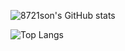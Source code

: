 ![8721son's GitHub stats](https://github-readme-stats.vercel.app/api?username=8721son&count_private=true&show_icons=true&theme=github_dark)

![Top Langs](https://github-readme-stats.vercel.app/api/top-langs/?username=8721son&langs_count=7&theme=github_dark&exclude_repo=Jsp-Model2-MySQL-blog,Spring-MyBatis-MySQL-traveler,mybatis-crud,spring-security-websocket-v2&layout=compact)

<!--
**8721son/8721son** is a ✨ _special_ ✨ repository because its `README.md` (this file) appears on your GitHub profile.

Here are some ideas to get you started:

- 🔭 I’m currently working on ...
- 🌱 I’m currently learning ...
- 👯 I’m looking to collaborate on ...
- 🤔 I’m looking for help with ...
- 💬 Ask me about ...
- 📫 How to reach me: ...
- 😄 Pronouns: ...
- ⚡ Fun fact: ...
-->
